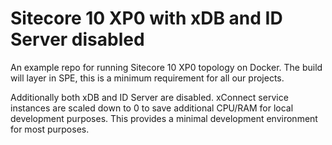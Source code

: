 # Sitecore 10 XP0 with xDB and ID Server disabled

An example repo for running Sitecore 10 XP0 topology on Docker. The build will layer in SPE, this is a minimum requirement for all our projects.

Additionally both xDB and ID Server are disabled. xConnect service instances are scaled down to 0 to save additional CPU/RAM for local development purposes. This provides a minimal development environment for most purposes.
